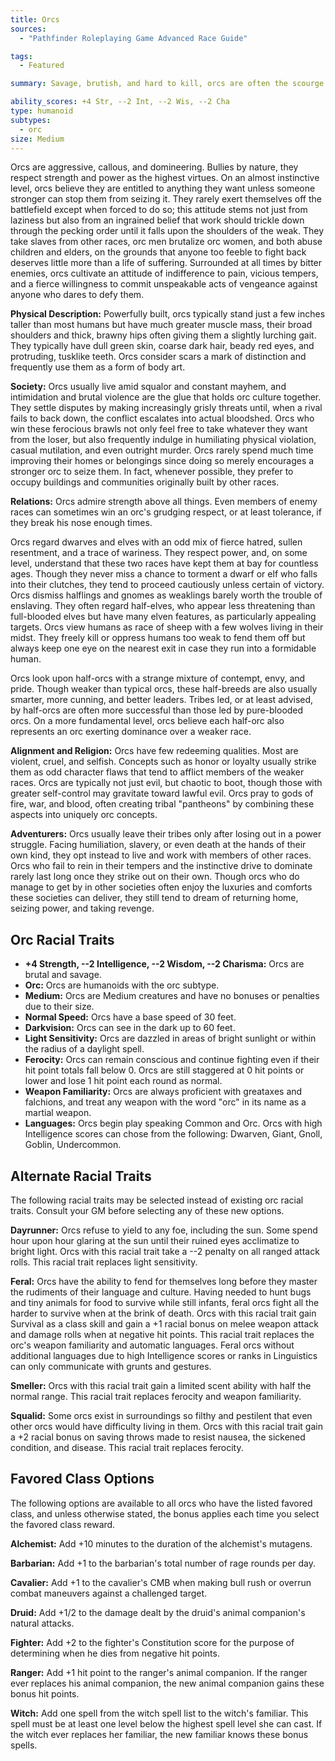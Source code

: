 ```yaml
---
title: Orcs
sources:
  - "Pathfinder Roleplaying Game Advanced Race Guide"

tags:
  - Featured

summary: Savage, brutish, and hard to kill, orcs are often the scourge of far-flung wildernesses and cavern deeps. Many orcs become fearsome barbarians, as they are muscular and prone to bloody rages. Those few who can control their bloodlust make excellent adventurers.

ability_scores: +4 Str, --2 Int, --2 Wis, --2 Cha
type: humanoid
subtypes:
  - orc
size: Medium
---
```


Orcs are aggressive, callous, and domineering. Bullies by nature, they respect strength and power as the highest virtues. On an almost instinctive level, orcs believe they are entitled to anything they want unless someone stronger can stop them from seizing it. They rarely exert themselves off the battlefield except when forced to do so; this attitude stems not just from laziness but also from an ingrained belief that work should trickle down through the pecking order until it falls upon the shoulders of the weak. They take slaves from other races, orc men brutalize orc women, and both abuse children and elders, on the grounds that anyone too feeble to fight back deserves little more than a life of suffering. Surrounded at all times by bitter enemies, orcs cultivate an attitude of indifference to pain, vicious tempers, and a fierce willingness to commit unspeakable acts of vengeance against anyone who dares to defy them.

**Physical Description:** Powerfully built, orcs typically stand just a few inches taller than most humans but have much greater muscle mass, their broad shoulders and thick, brawny hips often giving them a slightly lurching gait. They typically have dull green skin, coarse dark hair, beady red eyes, and protruding, tusklike teeth. Orcs consider scars a mark of distinction and frequently use them as a form of body art.

**Society:** Orcs usually live amid squalor and constant mayhem, and intimidation and brutal violence are the glue that holds orc culture together. They settle disputes by making increasingly grisly threats until, when a rival fails to back down, the conflict escalates into actual bloodshed. Orcs who win these ferocious brawls not only feel free to take whatever they want from the loser, but also frequently indulge in humiliating physical violation, casual mutilation, and even outright murder. Orcs rarely spend much time improving their homes or belongings since doing so merely encourages a stronger orc to seize them. In fact, whenever possible, they prefer to occupy buildings and communities originally built by other races.

**Relations:** Orcs admire strength above all things. Even members of enemy races can sometimes win an orc's grudging respect, or at least tolerance, if they break his nose enough times.

Orcs regard dwarves and elves with an odd mix of fierce hatred, sullen resentment, and a trace of wariness. They respect power, and, on some level, understand that these two races have kept them at bay for countless ages. Though they never miss a chance to torment a dwarf or elf who falls into their clutches, they tend to proceed cautiously unless certain of victory. Orcs dismiss halflings and gnomes as weaklings barely worth the trouble of enslaving. They often regard half-elves, who appear less threatening than full-blooded elves but have many elven features, as particularly appealing targets. Orcs view humans as race of sheep with a few wolves living in their midst. They freely kill or oppress humans too weak to fend them off but always keep one eye on the nearest exit in case they run into a formidable human.

Orcs look upon half-orcs with a strange mixture of contempt, envy, and pride. Though weaker than typical orcs, these half-breeds are also usually smarter, more cunning, and better leaders. Tribes led, or at least advised, by half-orcs are often more successful than those led by pure-blooded orcs. On a more fundamental level, orcs believe each half-orc also represents an orc exerting dominance over a weaker race.

**Alignment and Religion:** Orcs have few redeeming qualities. Most are violent, cruel, and selfish. Concepts such as honor or loyalty usually strike them as odd character flaws that tend to afflict members of the weaker races. Orcs are typically not just evil, but chaotic to boot, though those with greater self-control may gravitate toward lawful evil. Orcs pray to gods of fire, war, and blood, often creating tribal "pantheons" by combining these aspects into uniquely orc concepts.

**Adventurers:** Orcs usually leave their tribes only after losing out in a power struggle. Facing humiliation, slavery, or even death at the hands of their own kind, they opt instead to live and work with members of other races. Orcs who fail to rein in their tempers and the instinctive drive to dominate rarely last long once they strike out on their own. Though orcs who do manage to get by in other societies often enjoy the luxuries and comforts these societies can deliver, they still tend to dream of returning home, seizing power, and taking revenge.

## Orc Racial Traits

- **+4 Strength, --2 Intelligence, --2 Wisdom, --2 Charisma:** Orcs are brutal and savage.
- **Orc:** Orcs are humanoids with the orc subtype.
- **Medium:** Orcs are Medium creatures and have no bonuses or penalties due to their size.
- **Normal Speed:** Orcs have a base speed of 30 feet.
- **Darkvision:** Orcs can see in the dark up to 60 feet.
- **Light Sensitivity:** Orcs are dazzled in areas of bright sunlight or within the radius of a daylight spell.
- **Ferocity:** Orcs can remain conscious and continue fighting even if their hit point totals fall below 0. Orcs are still staggered at 0 hit points or lower and lose 1 hit point each round as normal.
- **Weapon Familiarity:** Orcs are always proficient with greataxes and falchions, and treat any weapon with the word "orc" in its name as a martial weapon.
- **Languages:** Orcs begin play speaking Common and Orc. Orcs with high Intelligence scores can chose from the following: Dwarven, Giant, Gnoll, Goblin, Undercommon.

## Alternate Racial Traits

The following racial traits may be selected instead of existing orc racial traits. Consult your GM before selecting any of these new options.

**Dayrunner:** Orcs refuse to yield to any foe, including the sun. Some spend hour upon hour glaring at the sun until their ruined eyes acclimatize to bright light. Orcs with this racial trait take a --2 penalty on all ranged attack rolls. This racial trait replaces light sensitivity.

**Feral:** Orcs have the ability to fend for themselves long before they master the rudiments of their language and culture. Having needed to hunt bugs and tiny animals for food to survive while still infants, feral orcs fight all the harder to survive when at the brink of death. Orcs with this racial trait gain Survival as a class skill and gain a +1 racial bonus on melee weapon attack and damage rolls when at negative hit points. This racial trait replaces the orc's weapon familiarity and automatic languages. Feral orcs without additional languages due to high Intelligence scores or ranks in Linguistics can only communicate with grunts and gestures.

**Smeller:** Orcs with this racial trait gain a limited scent ability with half the normal range. This racial trait replaces ferocity and weapon familiarity.

**Squalid:** Some orcs exist in surroundings so filthy and pestilent that even other orcs would have difficulty living in them. Orcs with this racial trait gain a +2 racial bonus on saving throws made to resist nausea, the sickened condition, and disease. This racial trait replaces ferocity.

## Favored Class Options

The following options are available to all orcs who have the listed favored class, and unless otherwise stated, the bonus applies each time you select the favored class reward.

**Alchemist:** Add +10 minutes to the duration of the alchemist's mutagens.

**Barbarian:** Add +1 to the barbarian's total number of rage rounds per day.

**Cavalier:** Add +1 to the cavalier's CMB when making bull rush or overrun combat maneuvers against a challenged target.

**Druid:** Add +1/2 to the damage dealt by the druid's animal companion's natural attacks.

**Fighter:** Add +2 to the fighter's Constitution score for the purpose of determining when he dies from negative hit points.

**Ranger:** Add +1 hit point to the ranger's animal companion. If the ranger ever replaces his animal companion, the new animal companion gains these bonus hit points.

**Witch:** Add one spell from the witch spell list to the witch's familiar. This spell must be at least one level below the highest spell level she can cast. If the witch ever replaces her familiar, the new familiar knows these bonus spells.
